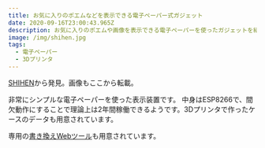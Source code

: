 ```yaml
---
title: お気に入りのポエムなどを表示できる電子ペーパー式ガジェット
date: 2020-09-16T23:00:43.965Z
description: お気に入りのポエムや画像を表示できる電子ペーパーを使ったガジェットを紹介します。
image: /img/shihen.jpg
tags:
  - 電子ペーパー
  - 3Dプリンタ
---
```

[SHIHEN](https://hackaday.io/project/168039-shihen)から発見。画像もここから転載。

非常にシンプルな電子ペーパーを使った表示装置です。
中身はESP8266で、間欠動作にすることで理論上は2年間稼働できるようです。3Dプリンタで作ったケースのデータも用意されています。

専用の[書き換えWebツール](https://shihen.now.sh/)も用意されています。
